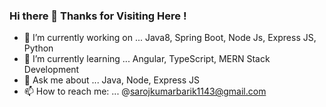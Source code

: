 ### Hi there 👋 Thanks for Visiting Here !
- 🔭 I’m currently working on ... Java8, Spring Boot, Node Js, Express JS, Python
- 🌱 I’m currently learning ... Angular, TypeScript, MERN Stack Development
- 💬 Ask me about ... Java, Node, Express JS
- 📫 How to reach me: ... @sarojkumarbarik1143@gmail.com
